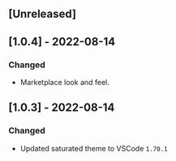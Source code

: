 <!--
http://keepachangelog.com/
`Added` for new features.
`Changed` for changes in existing functionality.
`Deprecated` for soon-to-be removed features.
`Removed` for now removed features.
`Fixed` for any bug fixes.
`Security` in case of vulnerabilities.
 -->

## [Unreleased]

## [1.0.4] - 2022-08-14

### Changed

- Marketplace look and feel.

## [1.0.3] - 2022-08-14

### Changed

- Updated saturated theme to VSCode `1.70.1`
